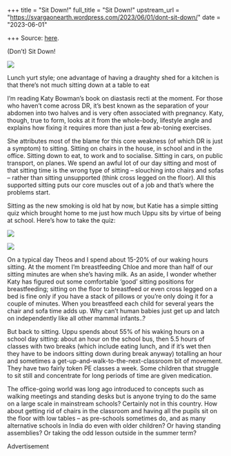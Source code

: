 +++
title = "Sit Down!"
full_title = "Sit Down!"
upstream_url = "https://svargaonearth.wordpress.com/2023/06/01/dont-sit-down/"
date = "2023-06-01"

+++
Source: [here](https://svargaonearth.wordpress.com/2023/06/01/dont-sit-down/).

(Don’t) Sit Down!

[![](https://svargaonearth.files.wordpress.com/2023/06/img-0641.jpg?w=768)](https://svargaonearth.files.wordpress.com/2023/06/img-0641.jpg)

Lunch yurt style; one advantage of having a draughty shed for a kitchen is that there’s not much sitting down at a table to eat

I’m reading Katy Bowman’s book on diastasis recti at the moment. For those who haven’t come across DR, it’s best known as the separation of your abdomen into two halves and is very often associated with pregnancy. Katy, though, true to form, looks at it from the whole-body, lifestyle angle and explains how fixing it requires more than just a few ab-toning exercises.

She attributes most of the blame for this core weakness (of which DR is just a symptom) to sitting. Sitting on chairs in the house, in school and in the office. Sitting down to eat, to work and to socialise.
Sitting in cars, on public transport, on planes. We spend an awful lot of our day sitting and most of that sitting time is the wrong type of sitting – slouching into chairs and sofas – rather than sitting unsupported (think cross legged on the floor). All this supported sitting puts our core muscles out of a job and that’s where the problems start.

Sitting as the new smoking is old hat by now, but Katie has a simple sitting quiz which brought home to me just how much Uppu sits by virtue of being at school. Here’s how to take the quiz:

[![](https://svargaonearth.files.wordpress.com/2023/06/img-0652.jpg?w=768)](https://svargaonearth.files.wordpress.com/2023/06/img-0652.jpg)

[![](https://svargaonearth.files.wordpress.com/2023/06/img-0653.jpg?w=768)](https://svargaonearth.files.wordpress.com/2023/06/img-0653.jpg)

On a typical day Theos and I spend about 15-20% of our waking hours sitting. At the moment I’m breastfeeding Chloe and more than half of our sitting minutes are when she’s having milk. As an aside, I wonder whether Katy has figured out some comfortable ‘good’ sitting positions for breastfeeding; sitting on the floor to breastfeed or even cross legged on a bed is fine only if you have a stack of pillows or you’re only doing it for a couple of minutes. When you breastfeed each child for several years the chair and sofa time adds up. Why can’t human babies just get up and latch on independently like all other mammal infants..?

But back to sitting. Uppu spends about 55% of his waking hours on a school day sitting: about an hour on the school bus, then 5.5 hours of classes with two breaks (which include eating lunch, and if it’s wet then they have to be indoors sitting down during break anyway) totalling an hour and sometimes a get-up-and-walk-to-the-next-classroom bit of movement. They have two fairly token PE classes a week. Some children that struggle to sit still and concentrate for long periods of time are given medication.

The office-going world was long ago introduced to concepts such as walking meetings and standing desks but is anyone trying to do the same on a large scale in mainstream schools? Certainly not in this country.
How about getting rid of chairs in the classroom and having all the pupils sit on the floor with low tables – as pre-schools sometimes do, and as many alternative schools in India do even with older children?
Or having standing assemblies? Or taking the odd lesson outside in the summer term? 

Advertisement
